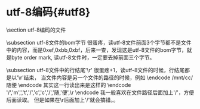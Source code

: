 utf-8编码{#utf8}
===============

\section utf-8编码的文件


\subsection utf-8文件的bom字节
很蛋疼，读utf-8文件前面3个字节都不是文件中的内容，而是0xef,0xbb,0xbf，后来一查，发现这是utf-8文件的bom字节，就是byte order mark,
读utf-8文件时，一定要去掉前面三个字节。


\subsection utf-8文件中的行结尾'\r'
很蛋疼+1，读utf-8文件的时候，行结尾都是以'\r'结束，
当文件内容是另一个文件的路径的时候，例如
\endcode
/mnt/cc/随便
\endcode
其实这一行读出来是这样的
\endcode
'/','m',','t','/','c','c','/','随,'便',\r
\endcode
我一般喜欢在文件路径后面加上'/'，方便后面读取。
但是如果在\r后面加上'/'就会搞错。。
